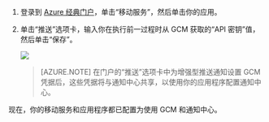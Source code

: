 
1. 登录到 [Azure 经典门户](https://manage.windowsazure.cn/)，单击“移动服务”，然后单击你的应用。

2. 单击“推送”选项卡，输入你在执行前一过程时从 GCM 获取的“API 密钥”值，然后单击“保存”。

   	![](./media/mobile-services-android-configure-push/mobile-push-tab-android.png)

    >[AZURE.NOTE] 在门户的“推送”选项卡中为增强型推送通知设置 GCM 凭据后，这些凭据将与通知中心共享，以使用你的应用程序配置通知中心。

现在，你的移动服务和应用程序都已配置为使用 GCM 和通知中心。

<!---HONumber=Mooncake_0118_2016-->